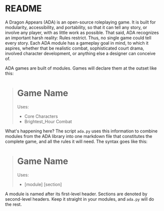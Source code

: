 README
======
A Dragon Appears (ADA) is an open-source roleplaying game. It is built for modularity, accessibility, and portability, so that it can tell any story, or involve any player, with as little work as possible. That said, ADA recognizes an important harsh reality: Rules restrict. Thus, no single game could tell every story. Each ADA module has a gameplay goal in mind, to which it aspires, whether that be realistic combat, sophisticated court drama, involved character development, or anything else a designer can conceive of.

ADA games are built of modules. Games will declare them at the outset like this:

>	Game Name
>	=========
>	Uses:
>	-	Core Characters
>	-	Brightest_Hour Combat

What's happening here? The script `ada.py` uses this information to combine modules from the ADA library into one markdown file that constitutes the complete game, and all the rules it will need. The syntax goes like this:

>	Game Name
>	=========
>	Uses:
>	-	[module] [section]

A module is named after its first-level header. Sections are denoted by second-level headers. Keep it straight in your modules, and `ada.py` will do the rest.